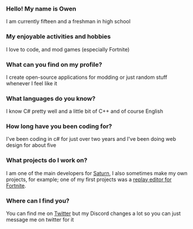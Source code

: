 ### Hello! My name is Owen
I am currently fifteen and a freshman in high school

### My enjoyable activities and hobbies
I love to code, and mod games (especially Fortnite)

### What can you find on my profile?
I create open-source applications for modding or just random stuff whenever I feel like it

### What languages do you know?
I know C# pretty well and a little bit of C++ and of course English

### How long have you been coding for?
I've been coding in c# for just over two years and I've been doing web design for about five

### What projects do I work on?
I am one of the main developers for [Saturn](https://github.com/Tamely/SaturnSwapper), I also sometimes make my own projects, for example; one of my first projects was a [replay editor for Fortnite](https://github.com/owen-developer/boundless-replay-editor).

### Where can I find you?
You can find me on [Twitter](https://twitter.com/owenonhxd) but my Discord changes a lot so you can just message me on twitter for it
